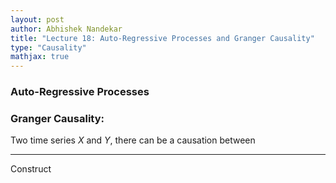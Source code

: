 ```yaml
---
layout: post  
author: Abhishek Nandekar  
title: "Lecture 18: Auto-Regressive Processes and Granger Causality"
type: "Causality"  
mathjax: true  
---
```


### Auto-Regressive Processes

### Granger Causality:

Two time series $X$ and $Y$, there can be a causation between

---

Construct

